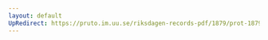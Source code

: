 ```yaml
---
layout: default
UpRedirect: https://pruto.im.uu.se/riksdagen-records-pdf/1879/prot-1879--ak--006/prot-1879--ak--006_002.pdf
---
```

